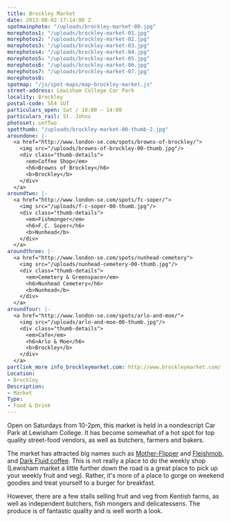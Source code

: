 ```yaml
---
title: Brockley Market
date: 2013-08-02 17:14:00 Z
spotmainphoto: "/uploads/brockley-market-00.jpg"
morephotos1: "/uploads/brockley-market-01.jpg"
morephotos2: "/uploads/brockley-market-02.jpg"
morephotos3: "/uploads/brockley-market-03.jpg"
morephotos4: "/uploads/brockley-market-04.jpg"
morephotos5: "/uploads/brockley-market-05.jpg"
morephotos6: "/uploads/brockley-market-06.jpg"
morephotos7: "/uploads/brockley-market-07.jpg"
morephotos8: 
spotmap: "/js/spot-maps/map-brockley-market.js"
street-address: Lewisham College Car Park
locality: Brockley
postal-code: SE4 1UT
particulars_open: Sat / 10:00 – 14:00
particulars_rail: St. Johns
photoset: setTwo
spotthumb: "/uploads/brockley-market-00-thumb-2.jpg"
aroundone: |-
  <a href="http://www.london-se.com/spots/browns-of-brockley/">
    <img src="/uploads/browns-of-brockley-00-thumb.jpg"/>
    <div class="thumb-details">
      <em>Coffee Shop</em>
      <h6>Browns of Brockley</h6>
      <b>Brockley</b>
    </div>
  </a>
aroundtwo: |-
  <a href="http://www.london-se.com/spots/fc-soper/">
    <img src="/uploads/f-c-soper-00-thumb.jpg"/>
    <div class="thumb-details">
      <em>Fishmonger</em>
      <h6>F.C. Soper</h6>
      <b>Nunhead</b>
    </div>
  </a>
aroundthree: |-
  <a href="http://www.london-se.com/spots/nunhead-cemetery">
    <img src="/uploads/nunhead-cemetery-00-thumb.jpg"/>
    <div class="thumb-details">
      <em>Cemetery & Greenspace</em>
      <h6>Nunhead Cemetery</h6>
      <b>Nunhead</b>
    </div>
  </a>
aroundfour: |-
  <a href="http://www.london-se.com/spots/arlo-and-moe/">
    <img src="/uploads/arlo-and-moe-00-thumb.jpg"/>
    <div class="thumb-details">
      <em>Cafe</em>
      <h6>Arlo & Moe</h6>
      <b>Brockley</b>
    </div>
  </a>
partlink_more info_brockleymarket.com: http://www.brockleymarket.com/
Location:
- Brockley
Description:
- Market
Type:
- Food & Drink
---
```


Open on Saturdays from 10-2pm, this market is held in a nondescript Car Park at Lewisham College. It has become somewhat of a hot spot for top quality street-food vendors, as well as butchers, farmers and bakers.

The market has attracted big names such as [Mother-Flipper](http://motherflipperburgers.com/) and [Fleishmob](http://www.fleischmob.co.uk/), and [Dark Fluid coffee](http://www.darkfluid.co.uk/). This is not really a place to do the weekly shop (Lewisham market a little further down the road is a great place to pick up your weekly fruit and veg). Rather, it's more of a place to gorge on weekend goodies and treat yourself to a burger for breakfast.

However, there are a few stalls selling fruit and veg from Kentish farms, as well as independent butchers, fish mongers and delicatessens. The produce is of fantastic quality and is well worth a look.
